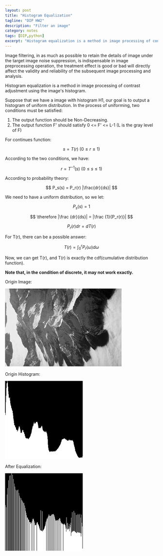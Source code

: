 ```yaml
---
layout: post
title: "Histogram Equalization"
tagline: "DIP HW2"
description: "Filter an image"
category: notes
tags: [DIP,python]
excerpt: "Histogram equalization is a method in image processing of contrast adjustment using the image's histogram."
---
```


Image filtering, in as much as possible to retain the details of image under the target image noise suppression, is indispensable in image preprocessing operation, the treatment effect is good or bad will directly affect the validity and reliability of the subsequent image processing and analysis.

Histogram equalization is a method in image processing of contrast adjustment using the image's histogram.

Suppose that we have a image with histogram H1, our goal is to output a histogram of uniform distribution. In the process of uniforming, two conditions must be satisfied:

1. The output function should be Non-Decreasing.
2. The output function F' should satisfy  0 <= F' <= L-1 (L is the gray level of F)

For continues function:

$$
  s = T(r) \  (0 \leq r \leq 1)
$$

According to the two conditions, we have:

$$
  r = T^{-1}(s) \  (0 \leq s \leq 1)
$$

According to probability theory:

$$
P_s(s) = P_r(r) |\frac{dr}{ds}|
$$

We need to have a uniform distribution, so we let:

$$
  P_s(s) = 1
$$

$$
  \therefore |\frac {dr}{ds}| = |\frac {1}{P_r(r)}|
$$

$$
  P_r(r)dr = dT(r)
$$

For T(r), there can be a possible answer:

$$
T(r) = \int_0^r P_r(\omega) d \omega
$$

Now, we can get T(r), and T(r) is exactly the cdf(cumulative distribution function).

**Note that, in the condition of discrete, it may not work exactly.**

Origin Image:

<img class="img-responsive"  src="https://github.com/ghostbody/Image-Processing/blob/master/project2/code/14.png?raw=true">

Origin Histogram:

<img class="img-responsive"  src="https://github.com/ghostbody/Image-Processing/blob/master/project2/code/originHist.png?raw=true">

After Equalization:

<img class="img-responsive"
src="https://github.com/ghostbody/Image-Processing/blob/master/project2/code/newHist.png?raw=true">
